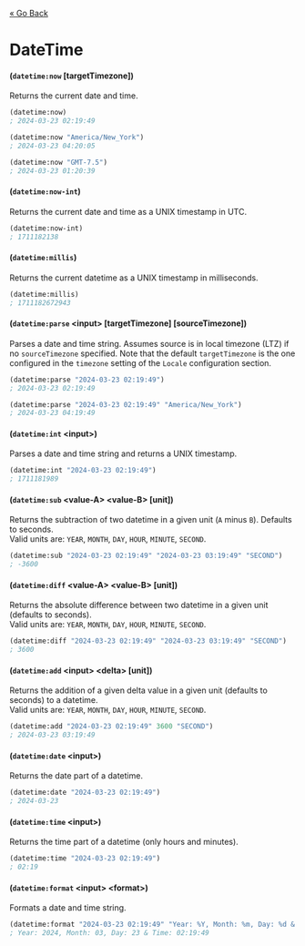 [&laquo; Go Back](./Expr.md)
# DateTime


#### (`datetime:now` [targetTimezone])
Returns the current date and time.
```lisp
(datetime:now)
; 2024-03-23 02:19:49

(datetime:now "America/New_York")
; 2024-03-23 04:20:05

(datetime:now "GMT-7.5")
; 2024-03-23 01:20:39
```

#### (`datetime:now-int`)
Returns the current date and time as a UNIX timestamp in UTC.
```lisp
(datetime:now-int)
; 1711182138
```

#### (`datetime:millis`)
Returns the current datetime as a UNIX timestamp in milliseconds.
```lisp
(datetime:millis)
; 1711182672943
```

#### (`datetime:parse` \<input> [targetTimezone] [sourceTimezone])
Parses a date and time string. Assumes source is in local timezone (LTZ) if no `sourceTimezone` specified. Note that the
default `targetTimezone` is the one configured in the `timezone` setting of the `Locale` configuration section.
```lisp
(datetime:parse "2024-03-23 02:19:49")
; 2024-03-23 02:19:49

(datetime:parse "2024-03-23 02:19:49" "America/New_York")
; 2024-03-23 04:19:49
```

#### (`datetime:int` \<input>)
Parses a date and time string and returns a UNIX timestamp.
```lisp
(datetime:int "2024-03-23 02:19:49")
; 1711181989
```

#### (`datetime:sub` \<value-A> \<value-B> [unit])
Returns the subtraction of two datetime in a given unit (`A` minus `B`). Defaults to seconds.
<br/>Valid units are: `YEAR`, `MONTH`, `DAY`, `HOUR`, `MINUTE`, `SECOND`.
```lisp
(datetime:sub "2024-03-23 02:19:49" "2024-03-23 03:19:49" "SECOND")
; -3600
```

#### (`datetime:diff` \<value-A> \<value-B> [unit])
Returns the absolute difference between two datetime in a given unit (defaults to seconds).
<br/>Valid units are: `YEAR`, `MONTH`, `DAY`, `HOUR`, `MINUTE`, `SECOND`.
```lisp
(datetime:diff "2024-03-23 02:19:49" "2024-03-23 03:19:49" "SECOND")
; 3600
```

#### (`datetime:add` \<input> \<delta> [unit])
Returns the addition of a given delta value in a given unit (defaults to seconds) to a datetime.
<br/>Valid units are: `YEAR`, `MONTH`, `DAY`, `HOUR`, `MINUTE`, `SECOND`.
```lisp
(datetime:add "2024-03-23 02:19:49" 3600 "SECOND")
; 2024-03-23 03:19:49
```

#### (`datetime:date` \<input>)
Returns the date part of a datetime.
```lisp
(datetime:date "2024-03-23 02:19:49")
; 2024-03-23
```

#### (`datetime:time` \<input>)
Returns the time part of a datetime (only hours and minutes).
```lisp
(datetime:time "2024-03-23 02:19:49")
; 02:19
```

#### (`datetime:format` \<input> \<format>)
Formats a date and time string.
```lisp
(datetime:format "2024-03-23 02:19:49" "Year: %Y, Month: %m, Day: %d & Time: %H:%M:%S")
; Year: 2024, Month: 03, Day: 23 & Time: 02:19:49
```
